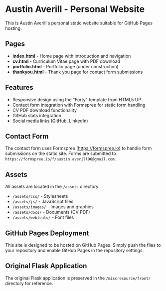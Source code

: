 # Austin Averill - Personal Website

This is Austin Averill's personal static website suitable for GitHub Pages hosting.

## Pages

- **index.html** - Home page with introduction and navigation
- **cv.html** - Curriculum Vitae page with PDF download
- **portfolio.html** - Portfolio page (under construction)
- **thankyou.html** - Thank you page for contact form submissions

## Features

- Responsive design using the "Forty" template from HTML5 UP
- Contact form integration with Formspree for static form handling
- CV PDF download functionality
- GitHub stats integration
- Social media links (GitHub, LinkedIn)

## Contact Form

The contact form uses Formspree (https://formspree.io) to handle form submissions on the static site. Forms are submitted to `https://formspree.io/f/austin.averill96@gmail.com`.

## Assets

All assets are located in the `/assets` directory:
- `/assets/css/` - Stylesheets
- `/assets/js/` - JavaScript files
- `/assets/images/` - Images and graphics
- `/assets/docs/` - Documents (CV PDF)
- `/assets/webfonts/` - Font files

## GitHub Pages Deployment

This site is designed to be hosted on GitHub Pages. Simply push the files to your repository and enable GitHub Pages in the repository settings.

## Original Flask Application

The original Flask application is preserved in the `/miscresource/front/` directory for reference.